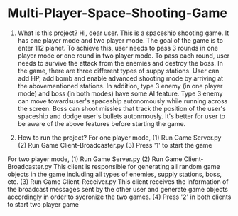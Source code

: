 # Multi-Player-Space-Shooting-Game

1. What is this project? 
Hi, dear user. This is a spaceship shooting game. It has one player mode and two player mode.
The goal of the game is to enter 112 planet. To achieve this, user needs to pass 3 rounds in one player mode or 
one round in two player mode. To pass each round, user needs to survive the attack from the enemies and destroy the
boss. In the game, there are three different types of suppy stations. User can add HP, add bomb and enable advanced shooting mode
by arriving at the abovementioned stations. In addition, type 3 enemy (in one player mode) and boss (in both modes) have some AI feature. 
Type 3 enemy can move towardsuser's spaceship autonomously while running across the screen. Boss can shoot missles that track 
the position of the user's spaceship and dodge user's bullets autonmously. It's better for user to be aware of the above features 
before starting the game.

2. How to run the project?
For one player mode,
(1) Run Game Server.py
(2) Run Game Client-Broadcaster.py
(3) Press '1' to start the game

For two player mode,
(1) Run Game Server.py
(2) Run Game Client-Broadcaster.py
This client is responsible for generating all random game objects in the game including
all types of enemies, supply stations, boss, etc.
(3) Run Game Client-Receiver.py
This client receives the information of the broadcast messages sent by the other user and 
generate game objects accordingly in order to sycronize the two games.
(4) Press '2' in both clients to start two player game
